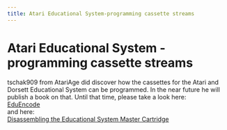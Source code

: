 ```yaml
---
title: Atari Educational System-programming cassette streams
---
```

# Atari Educational System - programming cassette streams  
tschak909 from AtariAge did discover how the cassettes for the Atari and Dorsett Educational System can be programmed. In the near future he will publish a book on that. Until that time, please take a look here:  
[EduEncode](http://atariage.com/forums/topic/238262-eduencode-a-library-for-encoding-atari-educational-system-tapes/)  
and here:  
[Disassembling the Educational System Master Cartridge](http://atariage.com/forums/topic/237822-disassembling-the-educational-system-master-cartridge/)  
